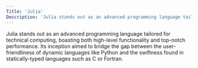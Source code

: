 ```yaml
---
Title: 'Julia'
Description: 'Julia stands out as an advanced programming language tailored for technical computing, boasting both high-level functionality and top-notch performance. Its inception aimed to bridge the gap between the user-friendliness of dynamic languages like Python and the swiftness found in statically-typed languages such as C or Fortran.'
---
```


Julia stands out as an advanced programming language tailored for technical computing, boasting both high-level functionality and top-notch performance. Its inception aimed to bridge the gap between the user-friendliness of dynamic languages like Python and the swiftness found in statically-typed languages such as C or Fortran.
